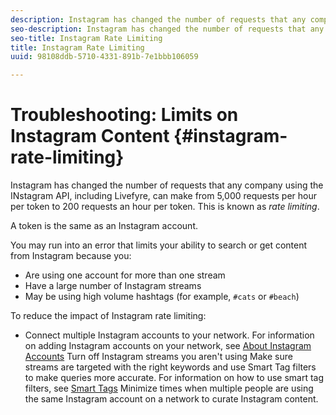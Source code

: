 ```yaml
---
description: Instagram has changed the number of requests that any company using the Instagram API, including Livefyre, can make from 5,000 requests per hour per token to 200 requests an hour per token. This is known as rate limiting.
seo-description: Instagram has changed the number of requests that any company using the Instagram API, including Livefyre, can make from 5,000 requests per hour per token to 200 requests an hour per token. This is known as rate limiting.
seo-title: Instagram Rate Limiting
title: Instagram Rate Limiting
uuid: 98108ddb-5710-4331-891b-7e1bbb106059

---
```


# Troubleshooting: Limits on Instagram Content {#instagram-rate-limiting}

Instagram has changed the number of requests that any company using the INstagram API, including Livefyre, can make from 5,000 requests per hour per token to 200 requests an hour per token. This is known as *rate limiting*.

A token is the same as an Instagram account.

You may run into an error that limits your ability to search or get content from Instagram because you:

* Are using one account for more than one stream
* Have a large number of Instagram streams
* May be using high volume hashtags (for example, `#cats` or `#beach`)

To reduce the impact of Instagram rate limiting:

* Connect multiple Instagram accounts to your network. For information on adding Instagram accounts on your network, see [About Instagram Accounts](/help/using/c-users-creating-accounts-with-studio-access/t-configure-social-accout-instagram/c-about-instagram-accounts.md)
Turn off Instagram streams you aren't using
Make sure streams are targeted with the right keywords and use Smart Tag filters to make queries more accurate. For information on how to use smart tag filters, see [Smart Tags](/help/using/c-features-livefyre/c-smart-tags/c-smart-tags.md)
Minimize times when multiple people are using the same Instagram account on a network to curate Instagram content.